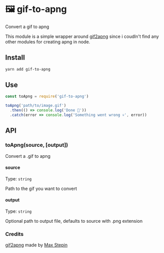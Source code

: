 # 🖼 gif-to-apng

Convert a gif to apng

This module is a simple wrapper around [gif2apng](https://sourceforge.net/projects/gif2apng/) since i coudln't find any other modules for creating apng in node.
## Install

```sh
yarn add gif-to-apng
```

## Use

```js
const toApng = require('gif-to-apng')

toApng('path/to/image.gif')
  .then(() => console.log('Done 🎉'))
  .catch(error => console.log('Something went wrong 💀', error))
```

## API

### toApng(source, [output])

Convert a .gif to apng

#### source

Type: `string`

Path to the gif you want to convert

#### output

Type: `string`

Optional path to output file, defaults to source with .png extension


### Credits

[gif2apng](https://sourceforge.net/projects/gif2apng/) made by [Max Stepin](maxst@users.sourceforge.net)